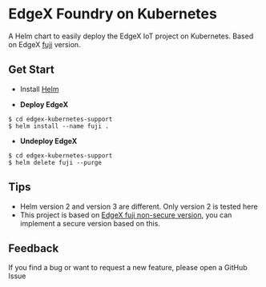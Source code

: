 # EdgeX Foundry on Kubernetes

A Helm chart to easily deploy the EdgeX IoT project on Kubernetes.
Based on EdgeX [fuji](https://github.com/edgexfoundry/developer-scripts/tree/master/releases/fuji/compose-files) version.



## Get Start

- Install [Helm](https://v2.helm.sh/docs/)

- **Deploy EdgeX**
```$xslt
$ cd edgex-kubernetes-support
$ helm install --name fuji .
```
- **Undeploy EdgeX**
```$xslt
$ cd edgex-kubernetes-support
$ helm delete fuji --purge
```
## Tips

- Helm version 2 and version 3 are different. Only version 2 is tested here
- This project is based on [EdgeX fuji non-secure version](https://github.com/edgexfoundry/developer-scripts/blob/master/releases/fuji/compose-files/docker-compose-fuji-no-secty.yml),
you can implement a secure version based on this.

## Feedback

If you find a bug or want to request a new feature, please open a GitHub Issue


